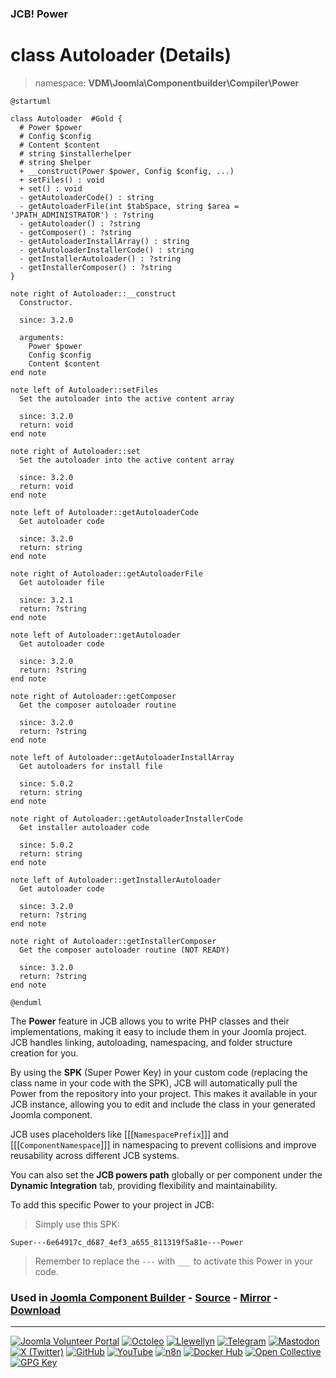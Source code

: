 ### JCB! Power
# class Autoloader (Details)
> namespace: **VDM\Joomla\Componentbuilder\Compiler\Power**

```uml
@startuml

class Autoloader  #Gold {
  # Power $power
  # Config $config
  # Content $content
  # string $installerhelper
  # string $helper
  + __construct(Power $power, Config $config, ...)
  + setFiles() : void
  + set() : void
  - getAutoloaderCode() : string
  - getAutoloaderFile(int $tabSpace, string $area = 'JPATH_ADMINISTRATOR') : ?string
  - getAutoloader() : ?string
  - getComposer() : ?string
  - getAutoloaderInstallArray() : string
  - getAutoloaderInstallerCode() : string
  - getInstallerAutoloader() : ?string
  - getInstallerComposer() : ?string
}

note right of Autoloader::__construct
  Constructor.

  since: 3.2.0
  
  arguments:
    Power $power
    Config $config
    Content $content
end note

note left of Autoloader::setFiles
  Set the autoloader into the active content array

  since: 3.2.0
  return: void
end note

note right of Autoloader::set
  Set the autoloader into the active content array

  since: 3.2.0
  return: void
end note

note left of Autoloader::getAutoloaderCode
  Get autoloader code

  since: 3.2.0
  return: string
end note

note right of Autoloader::getAutoloaderFile
  Get autoloader file

  since: 3.2.1
  return: ?string
end note

note left of Autoloader::getAutoloader
  Get autoloader code

  since: 3.2.0
  return: ?string
end note

note right of Autoloader::getComposer
  Get the composer autoloader routine

  since: 3.2.0
  return: ?string
end note

note left of Autoloader::getAutoloaderInstallArray
  Get autoloaders for install file

  since: 5.0.2
  return: string
end note

note right of Autoloader::getAutoloaderInstallerCode
  Get installer autoloader code

  since: 5.0.2
  return: string
end note

note left of Autoloader::getInstallerAutoloader
  Get autoloader code

  since: 3.2.0
  return: ?string
end note

note right of Autoloader::getInstallerComposer
  Get the composer autoloader routine (NOT READY)

  since: 3.2.0
  return: ?string
end note

@enduml
```

The **Power** feature in JCB allows you to write PHP classes and their implementations,
making it easy to include them in your Joomla project. JCB handles linking, autoloading,
namespacing, and folder structure creation for you.

By using the **SPK** (Super Power Key) in your custom code (replacing the class name
in your code with the SPK), JCB will automatically pull the Power from the repository
into your project. This makes it available in your JCB instance, allowing you to edit
and include the class in your generated Joomla component.

JCB uses placeholders like [[[`NamespacePrefix`]]] and [[[`ComponentNamespace`]]] in
namespacing to prevent collisions and improve reusability across different JCB systems.

You can also set the **JCB powers path** globally or per component under the
**Dynamic Integration** tab, providing flexibility and maintainability.

To add this specific Power to your project in JCB:

> Simply use this SPK:
```
Super---6e64917c_d687_4ef3_a655_811319f5a81e---Power
```
> Remember to replace the `---` with `___` to activate this Power in your code.

### Used in [Joomla Component Builder](https://www.joomlacomponentbuilder.com) - [Source](https://git.vdm.dev/joomla/Component-Builder) - [Mirror](https://github.com/vdm-io/Joomla-Component-Builder) - [Download](https://git.vdm.dev/joomla/pkg-component-builder/releases)

---
[![Joomla Volunteer Portal](https://img.shields.io/badge/-Joomla-gold?logo=joomla)](https://volunteers.joomla.org/joomlers/1396-llewellyn-van-der-merwe "Join Llewellyn on the Joomla Volunteer Portal: Shaping the Future Together!") [![Octoleo](https://img.shields.io/badge/-Octoleo-black?logo=linux)](https://git.vdm.dev/octoleo "--quiet") [![Llewellyn](https://img.shields.io/badge/-Llewellyn-ffffff?logo=gitea)](https://git.vdm.dev/Llewellyn "Collaborate and Innovate with Llewellyn on Git: Building a Better Code Future!") [![Telegram](https://img.shields.io/badge/-Telegram-blue?logo=telegram)](https://t.me/Joomla_component_builder "Join Llewellyn and the Community on Telegram: Building Joomla Components Together!") [![Mastodon](https://img.shields.io/badge/-Mastodon-9e9eec?logo=mastodon)](https://joomla.social/@llewellyn "Connect and Engage with Llewellyn on Joomla Social: Empowering Communities, One Post at a Time!") [![X (Twitter)](https://img.shields.io/badge/-X-black?logo=x)](https://x.com/llewellynvdm "Join the Conversation with Llewellyn on X: Where Ideas Take Flight!") [![GitHub](https://img.shields.io/badge/-GitHub-181717?logo=github)](https://github.com/Llewellynvdm "Build, Innovate, and Thrive with Llewellyn on GitHub: Turning Ideas into Impact!") [![YouTube](https://img.shields.io/badge/-YouTube-ff0000?logo=youtube)](https://www.youtube.com/@OctoYou "Explore, Learn, and Create with Llewellyn on YouTube: Your Gateway to Inspiration!") [![n8n](https://img.shields.io/badge/-n8n-black?logo=n8n)](https://n8n.io/creators/octoleo "Effortless Automation and Impactful Workflows with Llewellyn on n8n!") [![Docker Hub](https://img.shields.io/badge/-Docker-grey?logo=docker)](https://hub.docker.com/u/llewellyn "Llewellyn on Docker: Containerize Your Creativity!") [![Open Collective](https://img.shields.io/badge/-Donate-green?logo=opencollective)](https://opencollective.com/joomla-component-builder "Donate towards JCB: Help Llewellyn financially so he can continue developing this great tool!") [![GPG Key](https://img.shields.io/badge/-GPG-blue?logo=gnupg)](https://git.vdm.dev/Llewellyn/gpg "Unlock Trust and Security with Llewellyn's GPG Key: Your Gateway to Verified Connections!")